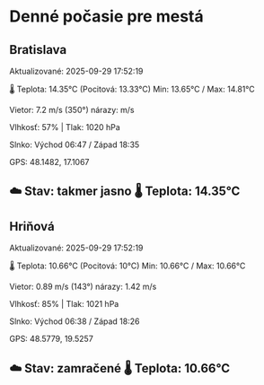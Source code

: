 ﻿# Denné počasie pre mestá

## Bratislava
Aktualizované: 2025-09-29 17:52:19

🌡️ Teplota: 14.35°C 
(Pocitová: 13.33°C)
Min: 13.65°C / Max: 14.81°C

Vietor: 7.2 m/s    (350°) 
nárazy:  m/s

Vlhkosť: 57% | Tlak: 1020 hPa

Slnko: Východ 06:47 / Západ 18:35

GPS: 48.1482, 17.1067

☁️ Stav: takmer jasno        🌡️ Teplota: 14.35°C
---

## Hriňová
Aktualizované: 2025-09-29 17:52:19

🌡️ Teplota: 10.66°C 
(Pocitová: 10°C)
Min: 10.66°C / Max: 10.66°C

Vietor: 0.89 m/s (143°)
nárazy: 1.42 m/s

Vlhkosť: 85% | Tlak: 1021 hPa

Slnko: Východ 06:38 / Západ 18:26

GPS: 48.5779, 19.5257

☁️ Stav: zamračené        🌡️ Teplota: 10.66°C
---
